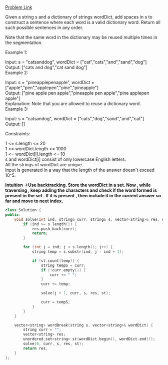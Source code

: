 [Problem Link](https://leetcode.com/problems/word-break-ii/description/?envType=daily-question&envId=2024-05-25)<br>

Given a string s and a dictionary of strings wordDict, add spaces in s to construct a sentence where each word is a valid dictionary word. Return all such possible sentences in any order.

Note that the same word in the dictionary may be reused multiple times in the segmentation.<br>

 

Example 1:<br>

Input: s = "catsanddog", wordDict = ["cat","cats","and","sand","dog"]<br>
Output: ["cats and dog","cat sand dog"]<br>
Example 2:<br>

Input: s = "pineapplepenapple", wordDict = ["apple","pen","applepen","pine","pineapple"]<br>
Output: ["pine apple pen apple","pineapple pen apple","pine applepen apple"]<br>
Explanation: Note that you are allowed to reuse a dictionary word.<br>
Example 3:<br>

Input: s = "catsandog", wordDict = ["cats","dog","sand","and","cat"]<br>
Output: []<br>
 

Constraints:<br>

1 <= s.length <= 20<br>
1 <= wordDict.length <= 1000<br>
1 <= wordDict[i].length <= 10<br>
s and wordDict[i] consist of only lowercase English letters.<br>
All the strings of wordDict are unique.<br>
Input is generated in a way that the length of the answer doesn't exceed 10^5.<br>

__Intuition ->Use backtracking. Store the wordDict in a set. Now , while traversing , keep adding the characters and check if the word formed is present in the set . If it is present , then include it in the current answer so far and move to next index.__

```C++
class Solution {
public:
    void solve(int ind, string& curr, string& s, vector<string>& res, unordered_set<string>& st) {
        if (ind >= s.length()) {
            res.push_back(curr);
            return;
        }

        for (int j = ind; j < s.length(); j++) {
            string temp = s.substr(ind, j - ind + 1);

            if (st.count(temp)) {
                string tempS = curr;
                if (!curr.empty()) {
                    curr += " ";
                }
                curr += temp;

                solve(j + 1, curr, s, res, st);

                curr = tempS;
            }
        }
    }

    vector<string> wordBreak(string s, vector<string>& wordDict) {
        string curr = "";
        vector<string> res;
        unordered_set<string> st(wordDict.begin(), wordDict.end());
        solve(0, curr, s, res, st);
        return res;
    }
};

```

